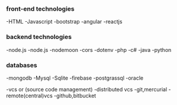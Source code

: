  ### front-end technologies
-HTML
-Javascript
-bootstrap
-angular
-reactjs


### backend technologies
-node.js
	-node.js
	-nodemoon
	-cors
	-dotenv
-php
-c#
-java
-python


### databases
-mongodb
-Mysql
-Sqlite
-firebase
-postgrassql
-oracle


-vcs   or (source code management)
	  -distributed vcs
                    -git,mercurial
          -remote(central)vcs
                    -github,bitbucket
          